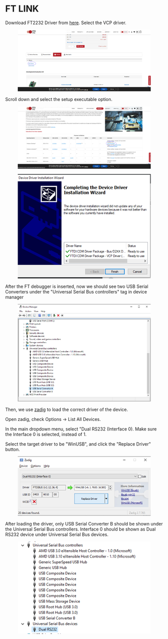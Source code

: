 # FT LINK

Download FT2232 Driver from [here](https://ftdichip.com/products/ft2232hq/). Select the VCP driver.

<figure><img src="../.gitbook/assets/Screenshot 2022-10-03 161543.png" alt=""><figcaption></figcaption></figure>



Scroll down and select the setup executable option.

<figure><img src="../.gitbook/assets/Screenshot 2022-10-03 161452.png" alt=""><figcaption></figcaption></figure>



<figure><img src="../.gitbook/assets/image (9).png" alt=""><figcaption></figcaption></figure>

After the FT debugger is inserted, now we should see two USB Serial Converters under the "Universal Serial Bus controllers" tag in device manager

<figure><img src="../.gitbook/assets/image (3).png" alt=""><figcaption></figcaption></figure>



Then, we use [zadig](https://zadig.akeo.ie/#google\_vignette) to load the correct driver of the device.

Open zadig, check Options -> List All Devices.

In the main dropdown menu, select "Dual RS232 (Interface 0). Make sure the Interface 0 is selected, instead of 1.

Select the target driver to be "WinUSB", and click the "Replace Driver" button.

<figure><img src="../.gitbook/assets/image (2).png" alt=""><figcaption></figcaption></figure>



After loading the driver, only USB Serial Converter B should be shown under the Universal Serial Bus controllers. Interface 0 should be shown as Dual RS232 device under Universal Serial Bus devices.

<figure><img src="../.gitbook/assets/image (6).png" alt=""><figcaption></figcaption></figure>
